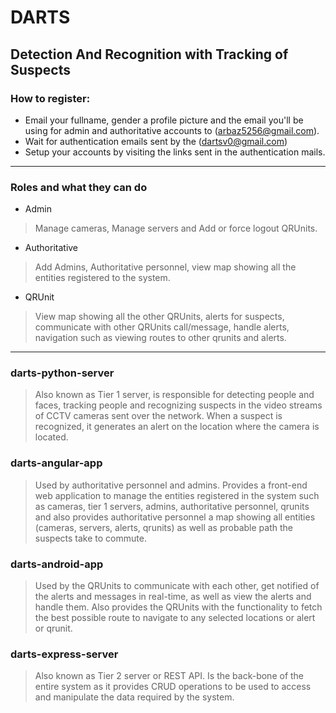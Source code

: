 # DARTS
## Detection And Recognition with Tracking of Suspects
### How to register:
- Email your fullname, gender a profile picture and the email you'll be using for admin and authoritative accounts to ([arbaz5256@gmail.com](mailto://arbaz5256@gmail.com)).
- Wait for authentication emails sent by the ([dartsv0@gmail.com](mailto://dartsv0@gmail.com))
- Setup your accounts by visiting the links sent in the authentication mails.
---
### Roles and what they can do
- Admin 
> Manage cameras, Manage servers and Add or force logout QRUnits.
- Authoritative 
> Add Admins, Authoritative personnel, view map showing all the entities registered to the system.
- QRUnit 
> View map showing all the other QRUnits, alerts for suspects, communicate with other QRUnits call/message, handle alerts, navigation such as viewing routes to other qrunits and alerts.
---
### darts-python-server
> Also known as Tier 1 server, is responsible for detecting people and faces, tracking people and recognizing suspects in the video streams of CCTV cameras sent over the network. When a suspect is recognized, it generates an alert on the location where the camera is located.
### darts-angular-app
> Used by authoritative personnel and admins.
Provides a front-end web application to manage the entities registered in the system such as cameras, tier 1 servers, admins, authoritative personnel, qrunits and also provides authoritative personnel a map showing all entities (cameras, servers, alerts, qrunits) as well as probable path the suspects take to commute.
### darts-android-app
> Used by the QRUnits to communicate with each other, get notified of the alerts and messages in real-time, as well as view the alerts and handle them. Also provides the QRUnits with the functionality to fetch the best possible route to navigate to any selected locations or alert or qrunit.
### darts-express-server
> Also known as Tier 2 server or REST API. Is the back-bone of the entire system as it provides CRUD operations to be used to access and manipulate the data required by the system. 